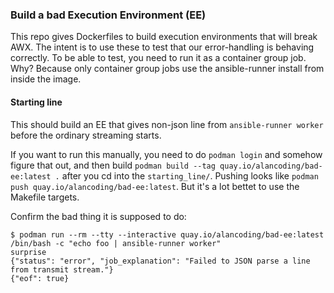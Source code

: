### Build a bad Execution Environment (EE)

This repo gives Dockerfiles to build execution environments that will break AWX.
The intent is to use these to test that our error-handling is behaving correctly.
To be able to test, you need to run it as a container group job. Why?
Because only container group jobs use the ansible-runner install from inside
the image.

#### Starting line

This should build an EE that gives non-json line from `ansible-runner worker`
before the ordinary streaming starts.

If you want to run this manually, you need to do `podman login` and somehow
figure that out, and then build
`podman build --tag quay.io/alancoding/bad-ee:latest .`
after you cd into the `starting_line/`.
Pushing looks like `podman push quay.io/alancoding/bad-ee:latest`. But it's
a lot bettet to use the Makefile targets.

Confirm the bad thing it is supposed to do:

```
$ podman run --rm --tty --interactive quay.io/alancoding/bad-ee:latest /bin/bash -c "echo foo | ansible-runner worker"
surprise
{"status": "error", "job_explanation": "Failed to JSON parse a line from transmit stream."}
{"eof": true}
```
